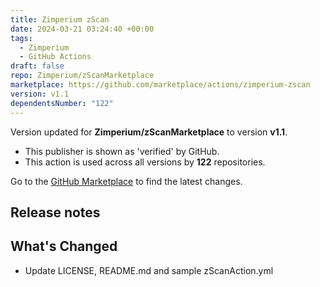```yaml
---
title: Zimperium zScan
date: 2024-03-21 03:24:40 +00:00
tags:
  - Zimperium
  - GitHub Actions
draft: false
repo: Zimperium/zScanMarketplace
marketplace: https://github.com/marketplace/actions/zimperium-zscan
version: v1.1
dependentsNumber: "122"
---
```



Version updated for **Zimperium/zScanMarketplace** to version **v1.1**.
- This publisher is shown as 'verified' by GitHub.
- This action is used across all versions by **122** repositories.

Go to the [GitHub Marketplace](https://github.com/marketplace/actions/zimperium-zscan) to find the latest changes.

## Release notes

## What's Changed
* Update LICENSE, README.md and sample zScanAction.yml
